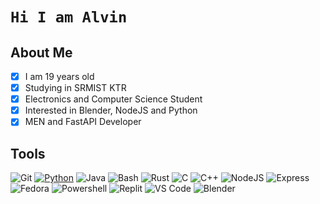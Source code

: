 # `Hi I am Alvin`

## About Me
- [x] I am 19 years old
- [x] Studying in SRMIST KTR
- [x] Electronics and Computer Science Student
- [x] Interested in Blender, NodeJS and Python
- [x] MEN and FastAPI Developer

## Tools
<p>
  <img alt="Git" src="https://img.shields.io/badge/Git-F05032.svg?&style=for-the-badge&logo=git&logoColor=white"/> 
  <a href="https://www.github.com/alvinbengeorge/python"><img alt="Python" src="https://img.shields.io/badge/Python-006FFF.svg?&style=for-the-badge&logo=python&logoColor=white"/></a>
  <img alt="Java" src="https://img.shields.io/badge/Java-4A01FF.svg?&style=for-the-badge&logo=coffee&logoColor=white"/> 
  <img alt="Bash" src="https://img.shields.io/badge/Bash-FFFFFF.svg?&style=for-the-badge&logo=gnubash&logoColor=black"/>
  <img alt="Rust" src="https://img.shields.io/badge/Rust-FF7A00.svg?&style=for-the-badge&logo=rust&logoColor=white"/>
  <img alt="C" src="https://img.shields.io/badge/C-0011FF.svg?&style=for-the-badge&logo=c&logoColor=white"/>
  <img alt="C++" src="https://img.shields.io/badge/C++-0059FF.svg?&style=for-the-badge&logo=cplusplus&logoColor=white"/>
  <img alt="NodeJS" src="https://img.shields.io/badge/NodeJS-00AA01.svg?&style=for-the-badge&logo=nodedotjs&logoColor=white"/>
  <img alt="Express" src="https://img.shields.io/badge/express-00AA55.svg?&style=for-the-badge&logo=express&logoColor=white"/>
  <img alt="Fedora" src="https://img.shields.io/badge/Fedora-0077FF.svg?&style=for-the-badge&logo=fedora&logoColor=white">
  <img alt="Powershell" src="https://img.shields.io/badge/Powershell-0431AA.svg?style=for-the-badge&logo=powershell&logoColor=white">
  <img alt="Replit" src="https://img.shields.io/badge/Replit-121231.svg?style=for-the-badge&logo=replit&logoColor=white">
  <img alt="VS Code" src="https://img.shields.io/badge/Vscode-3333FF.svg?style=for-the-badge&logo=visualstudiocode&logoColor=white">
  <img alt="Blender" src="https://img.shields.io/badge/Blender-F5792A.svg?style=for-the-badge&logo=blender&logoColor=white">
</p>